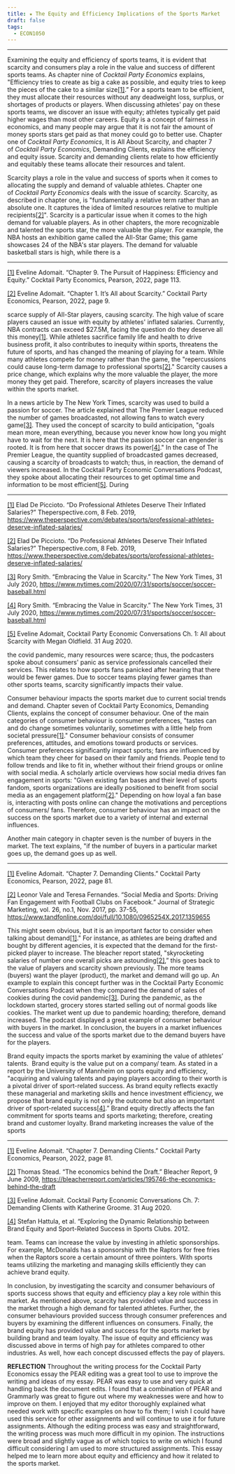 ```yaml
---
title: ★ The Equity and Efficiency Implications of the Sports Market
draft: false
tags:
  - ECON1050
---
```

___
Examining the equity and efficiency of sports teams, it is evident that scarcity and consumers play a role in the value and success of different sports teams. As chapter nine of _Cocktail Party Economics_ explains, "Efficiency tries to create as big a cake as possible, and equity tries to keep the pieces of the cake to a similar size[[1]](#_ftn1).” For a sports team to be efficient, they must allocate their resources without any deadweight loss, surplus, or shortages of products or players. When discussing athletes' pay on these sports teams, we discover an issue with equity; athletes typically get paid higher wages than most other careers. Equity is a concept of fairness in economics, and many people may argue that it is not fair the amount of money sports stars get paid as that money could go to better use. Chapter one of _Cocktail Party Economics_, It is All About Scarcity, and chapter 7 of _Cocktail Party Economics_, Demanding Clients, explains the efficiency and equity issue. Scarcity and demanding clients relate to how efficiently and equitably these teams allocate their resources and talent.

Scarcity plays a role in the value and success of sports when it comes to allocating the supply and demand of valuable athletes. Chapter one of _Cocktail Party Economics_ deals with the issue of scarcity. Scarcity, as described in chapter one, is "fundamentally a relative term rather than an absolute one. It captures the idea of limited resources relative to multiple recipients[[2]](#_ftn2)". Scarcity is a particular issue when it comes to the high demand for valuable players. As in other chapters, the more recognizable and talented the sports star, the more valuable the player. For example, the NBA hosts an exhibition game called the All-Star Game; this game showcases 24 of the NBA's star players. The demand for valuable basketball stars is high, while there is a

  

---

[[1]](#_ftnref1) Eveline Adomait. “Chapter 9. The Pursuit of Happiness: Efficiency and Equity.” Cocktail Party Economics, Pearson, 2022, page 113.

[[2]](#_ftnref2) Eveline Adomait. “Chapter 1. It’s All about Scarcity.” Cocktail Party Economics, Pearson, 2022, page 9.

scarce supply of All-Star players, causing scarcity. The high value of scare players caused an issue with equity by athletes' inflated salaries. Currently, NBA contracts can exceed $27.5M, facing the question do they deserve all this money[[1]](#_ftn1). While athletes sacrifice family life and health to drive business profit, it also contributes to inequity within sports, threatens the future of sports, and has changed the meaning of playing for a team. While many athletes compete for money rather than the game, the "repercussions could cause long-term damage to professional sports[[2]](#_ftn2)." Scarcity causes a price change, which explains why the more valuable the player, the more money they get paid. Therefore, scarcity of players increases the value within the sports market.

In a news article by The New York Times, scarcity was used to build a passion for soccer. The article explained that The Premier League reduced the number of games broadcasted, not allowing fans to watch every game[[3]](#_ftn3). They used the concept of scarcity to build anticipation, "goals mean more, mean everything, because you never know how long you might have to wait for the next. It is here that the passion soccer can engender is rooted. It is from here that soccer draws its power[[4]](#_ftn4)." In the case of The Premier League, the quantity supplied of broadcasted games decreased, causing a scarcity of broadcasts to watch; thus, in reaction, the demand of viewers increased. In the Cocktail Party Economic Conversations Podcast, they spoke about allocating their resources to get optimal time and information to be most efficient[[5]](#_ftn5). During

  

---

[[1]](#_ftnref1) Elad De Piccioto. “Do Professional Athletes Deserve Their Inflated Salaries?” Theperspective.com, 8 Feb. 2019, https://www.theperspective.com/debates/sports/professional-athletes-deserve-inflated-salaries/

[[2]](#_ftnref2) Elad De Piccioto. “Do Professional Athletes Deserve Their Inflated Salaries?” Theperspective.com, 8 Feb. 2019, https://www.theperspective.com/debates/sports/professional-athletes-deserve-inflated-salaries/

[[3]](#_ftnref3) Rory Smith. “Embracing the Value in Scarcity.” The New York Times, 31 July 2020, https://www.nytimes.com/2020/07/31/sports/soccer/soccer-baseball.html

[[4]](#_ftnref4) Rory Smith. “Embracing the Value in Scarcity.” The New York Times, 31 July 2020, https://www.nytimes.com/2020/07/31/sports/soccer/soccer-baseball.html

[[5]](#_ftnref5) Eveline Adomait, Cocktail Party Economic Conversations Ch. 1: All about Scarcity with Megan Oldfield. 31 Aug 2020.

the covid pandemic, many resources were scarce; thus, the podcasters spoke about consumers' panic as service professionals cancelled their services. This relates to how sports fans panicked after hearing that there would be fewer games. Due to soccer teams playing fewer games than other sports teams, scarcity significantly impacts their value.

Consumer behaviour impacts the sports market due to current social trends and demand. Chapter seven of Cocktail Party Economics, Demanding Clients, explains the concept of consumer behaviour. One of the main categories of consumer behaviour is consumer preferences, "tastes can and do change sometimes voluntarily, sometimes with a little help from societal pressure[[1]](#_ftn1)." Consumer behaviour consists of consumer preferences, attitudes, and emotions toward products or services. Consumer preferences significantly impact sports; fans are influenced by which team they cheer for based on their family and friends. People tend to follow trends and like to fit in, whether without their friend groups or online with social media. A scholarly article overviews how social media drives fan engagement in sports: "Given existing fan bases and their level of sports fandom, sports organizations are ideally positioned to benefit from social media as an engagement platform[[2]](#_ftn2)." Depending on how loyal a fan base is, interacting with posts online can change the motivations and perceptions of consumers/ fans. Therefore, consumer behaviour has an impact on the success on the sports market due to a variety of internal and external influences.

Another main category in chapter seven is the number of buyers in the market. The text explains, "if the number of buyers in a particular market goes up, the demand goes up as well.

  

---

[[1]](#_ftnref1) Eveline Adomait. “Chapter 7. Demanding Clients.” Cocktail Party Economics, Pearson, 2022, page 81.

[[2]](#_ftnref2) Leonor Vale and Teresa Fernandes. “Social Media and Sports: Driving Fan Engagement with Football Clubs on Facebook.” Journal of Strategic Marketing, vol. 26, no.1, Nov. 2017, pp. 37-55, https://www.tandfonline.com/doi/full/10.1080/0965254X.2017.1359655

This might seem obvious, but it is an important factor to consider when talking about demand[[1]](#_ftn1)." For instance, as athletes are being drafted and bought by different agencies, it is expected that the demand for the first-picked player to increase. The bleacher report stated, "skyrocketing salaries of number one overall picks are astounding[[2]](#_ftn2),” this goes back to the value of players and scarcity shown previously. The more teams (buyers) want the player (product), the market and demand will go up. An example to explain this concept further was in the Cocktail Party Economic Conversations Podcast when they compared the demand of sales of cookies during the covid pandemic[[3]](#_ftn3). During the pandemic, as the lockdown started, grocery stores started selling out of normal goods like cookies. The market went up due to pandemic hoarding; therefore, demand increased. The podcast displayed a great example of consumer behaviour with buyers in the market. In conclusion, the buyers in a market influences the success and value of the sports market due to the demand buyers have for the players.

Brand equity impacts the sports market by examining the value of athletes’ talents.  Brand equity is the value put on a company/ team. As stated in a report by the University of Mannheim on sports equity and efficiency, "acquiring and valuing talents and paying players according to their worth is a pivotal driver of sport-related success. As brand equity reflects exactly these managerial and marketing skills and hence investment efficiency, we propose that brand equity is not only the outcome but also an important driver of sport-related success[[4]](#_ftn4).” Brand equity directly affects the fan commitment for sports teams and sports marketing; therefore, creating brand and customer loyalty. Brand marketing increases the value of the sports

  

---

[[1]](#_ftnref1) Eveline Adomait. “Chapter 7. Demanding Clients.” Cocktail Party Economics, Pearson, 2022, page 81.

[[2]](#_ftnref2) Thomas Stead. “The economics behind the Draft.” Bleacher Report, 9 June 2009, https://bleacherreport.com/articles/195746-the-economics-behind-the-draft

[[3]](#_ftnref3) Eveline Adomait. Cocktail Party Economic Conversations Ch. 7: Demanding Clients with Katherine Groome. 31 Aug 2020.

[[4]](#_ftnref4) Stefan Hattula, et al. “Exploring the Dynamic Relationship between Brand Equity and Sport-Related Success in Sports Clubs. 2012.

team. Teams can increase the value by investing in athletic sponsorships. For example, McDonalds has a sponsorship with the Raptors for free fries when the Raptors score a certain amount of three pointers. With sports teams utilizing the marketing and managing skills efficiently they can achieve brand equity.

In conclusion, by investigating the scarcity and consumer behaviours of sports success shows that equity and efficiency play a key role within this market. As mentioned above, scarcity has provided value and success in the market through a high demand for talented athletes. Further, the consumer behaviours provided success through consumer preferences and buyers by examining the different influences on consumers. Finally, the brand equity has provided value and success for the sports market by building brand and team loyalty. The issue of equity and efficiency was discussed above in terms of high pay for athletes compared to other industries. As well, how each concept discussed effects the pay of players.

**REFLECTION**
Throughout the writing process for the Cocktail Party Economics essay the PEAR editing was a great tool to use to improve the writing and ideas of my essay. PEAR was easy to use and very quick at handling back the document edits. I found that a combination of PEAR and Grammarly was great to figure out where my weaknesses were and how to improve on them. I enjoyed that my editor thoroughly explained what needed work with specific examples on how to fix them; I wish I could have used this service for other assignments and will continue to use it for future assignments. Although the editing process was easy and straightforward, the writing process was much more difficult in my opinion. The instructions were broad and slightly vague as of which topics to write on which I found difficult considering I am used to more structured assignments. This essay helped me to learn more about equity and efficiency and how it related to the sports market.
